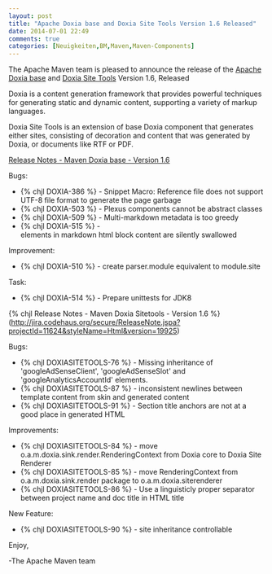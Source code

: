 ```yaml
---
layout: post
title: "Apache Doxia base and Doxia Site Tools Version 1.6 Released"
date: 2014-07-01 22:49
comments: true
categories: [Neuigkeiten,BM,Maven,Maven-Components]
---
```

The Apache Maven team is pleased to announce the release of the 
[Apache Doxia base](http://maven.apache.org/doxia/doxia/)
 and [Doxia Site Tools](http://maven.apache.org/doxia/doxia-sitetools/) Version 1.6, 
Released

Doxia is a content generation framework that provides powerful techniques for 
generating static and dynamic content, supporting a variety of markup 
languages.

Doxia Site Tools is an extension of base Doxia component that generates either 
sites, consisting of decoration and content that was generated by Doxia, or 
documents like RTF or PDF.



[Release Notes - Maven Doxia base - Version 1.6](http://jira.codehaus.org/secure/ReleaseNote.jspa?projectId=10780&styleName=Html&version=19820)

Bugs:

 * {% chjl DOXIA-386 %} - Snippet Macro:  Reference file does not support UTF-8 file format to generate the page garbage
 * {% chjl DOXIA-503 %} - Plexus components cannot be abstract classes
 * {% chjl DOXIA-509 %} - Multi-markdown metadata is too greedy
 * {% chjl DOXIA-515 %} - <div> elements in markdown html block content are silently swallowed 

Improvement:
 * {% chjl DOXIA-510 %} - create parser.module equivalent to module.site

Task:
 * {% chjl DOXIA-514 %} - Prepare unittests for JDK8


{% chjl Release Notes - Maven Doxia Sitetools - Version 1.6 %}(http://jira.codehaus.org/secure/ReleaseNote.jspa?projectId=11624&styleName=Html&version=19925)

Bugs:

 * {% chjl DOXIASITETOOLS-76 %} - Missing inheritance of 'googleAdSenseClient', 'googleAdSenseSlot' and 'googleAnalyticsAccountId' elements.
 * {% chjl DOXIASITETOOLS-87 %} - inconsistent newlines between template content 
from skin and generated content
 * {% chjl DOXIASITETOOLS-91 %} - Section title anchors are not at a good place in generated HTML

Improvements:

 * {% chjl DOXIASITETOOLS-84 %} - move o.a.m.doxia.sink.render.RenderingContext from Doxia core to Doxia Site Renderer
 * {% chjl DOXIASITETOOLS-85 %} - move RenderingContext from o.a.m.doxia.sink.render package to o.a.m.doxia.siterenderer
 * {% chjl DOXIASITETOOLS-86 %} - Use a linguisticly proper separator between project name and doc title in HTML title

New Feature:

 * {% chjl DOXIASITETOOLS-90 %} - site inheritance controllable

Enjoy,

-The Apache Maven team
